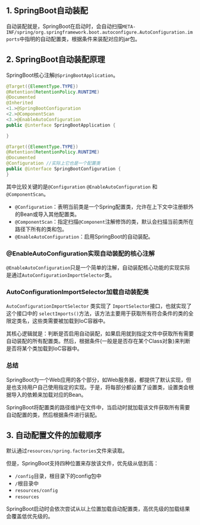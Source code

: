 ## 1. SpringBoot自动装配

自动装配就是，SpringBoot在启动时，会自动扫描`META-INF/spring/org.springframework.boot.autoconfigure.AutoConfiguration.imports`中指明的自动配置类，根据条件来装配对应的jar包。

## 2. SpringBoot自动装配原理

SpringBoot核心注解`@SpringBootApplication`。

```java
@Target({ElementType.TYPE})
@Retention(RetentionPolicy.RUNTIME)
@Documented
@Inherited
<1.>@SpringBootConfiguration
<2.>@ComponentScan
<3.>@EnableAutoConfiguration
public @interface SpringBootApplication {

}

@Target({ElementType.TYPE})
@Retention(RetentionPolicy.RUNTIME)
@Documented
@Configuration //实际上它也是一个配置类
public @interface SpringBootConfiguration {
}
```

其中比较关键的是`@Configuration` `@EnableAutoConfiguration` 和 `@ComponentScan`。
- `@Configuration`：表明当前类是一个Spring配置类，允许在上下文中注册额外的Bean或导入其他配置类。
- `@ComponentScan`：指定扫描`@Component`注解修饰的类，默认会扫描当前类所在路径下所有的类和包。
- `@EnableAutoConfiguration`：启用SpringBoot的自动装配。

### @EnableAutoConfiguration实现自动装配的核心注解

`@EnableAutoConfiguration`只是一个简单的注解，自动装配核心功能的实现实际是通过`AutoConfigurationImportSelector`类。

### AutoConfigurationImportSelector加载自动装配类

`AutoConfigurationImportSelector` 类实现了 `ImportSelector`接口，也就实现了这个接口中的 `selectImports()`方法，该方法主要用于获取所有符合条件的类的全限定类名，这些类需要被加载到IoC容器中。

其核心逻辑就是：判断是否启用自动装配，如果启用就到指定文件中获取所有需要自动装配的所有配置类。然后，根据条件(一般是是否存在某个Class对象)来判断是否将某个类加载到IoC容器中。

### 总结

SpringBoot为一个Web应用的各个部分，如Web服务器，都提供了默认实现，但是也支持用户自己使用指定的实现。于是，将每部分都设置了设置类，设置类会根据导入的依赖来加载对应的Bean。

SpringBoot将配置类的路径维护在文件中，当启动时就加载该文件获取所有需要自动配置的类，然后根据条件进行装配。 

## 3. 自动配置文件的加载顺序

默认通过`resources/spring.factories`文件来读取。

但是，SpringBoot支持四种位置来存放该文件，优先级从低到高：
- `/config`目录，根目录下的config包中
- `/`根目录中
- `resources/config`
- `resources`

SpringBoot启动时会依次尝试从以上位置加载自动配置类，高优先级的加载结果会覆盖低优先级的。
